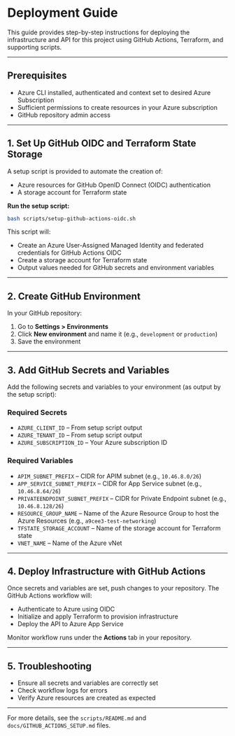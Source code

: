 # Deployment Guide

This guide provides step-by-step instructions for deploying the infrastructure and API for this project using GitHub Actions, Terraform, and supporting scripts.

---

## Prerequisites

- Azure CLI installed, authenticated and context set to desired Azure Subscription
- Sufficient permissions to create resources in your Azure subscription
- GitHub repository admin access

---

## 1. Set Up GitHub OIDC and Terraform State Storage

A setup script is provided to automate the creation of:
- Azure resources for GitHub OpenID Connect (OIDC) authentication
- A storage account for Terraform state

**Run the setup script:**

```bash
bash scripts/setup-github-actions-oidc.sh
```

This script will:
- Create an Azure User-Assigned Managed Identity and federated credentials for GitHub Actions OIDC
- Create a storage account for Terraform state
- Output values needed for GitHub secrets and environment variables

---

## 2. Create GitHub Environment

In your GitHub repository:
1. Go to **Settings > Environments**
2. Click **New environment** and name it (e.g., `development` or `production`)
3. Save the environment

---

## 3. Add GitHub Secrets and Variables

Add the following secrets and variables to your environment (as output by the setup script):

### Required Secrets
- `AZURE_CLIENT_ID` – From setup script output
- `AZURE_TENANT_ID` – From setup script output
- `AZURE_SUBSCRIPTION_ID` – Your Azure subscription ID

### Required Variables
- `APIM_SUBNET_PREFIX` – CIDR for APIM subnet (e.g., `10.46.8.0/26`)
- `APP_SERVICE_SUBNET_PREFIX` – CIDR for App Service subnet (e.g., `10.46.8.64/26`)
- `PRIVATEENDPOINT_SUBNET_PREFIX` – CIDR for Private Endpoint subnet (e.g., `10.46.8.128/26`)
- `RESOURCE_GROUP_NAME` – Name of the Azure Resource Group to host the Azure Resources (e.g., `a9cee3-test-networking`)
- `TFSTATE_STORAGE_ACCOUNT` – Name of the storage account for Terraform state
- `VNET_NAME` – Name of the Azure vNet
---

## 4. Deploy Infrastructure with GitHub Actions

Once secrets and variables are set, push changes to your repository. The GitHub Actions workflow will:
- Authenticate to Azure using OIDC
- Initialize and apply Terraform to provision infrastructure
- Deploy the API to Azure App Service

Monitor workflow runs under the **Actions** tab in your repository.

---

## 5. Troubleshooting

- Ensure all secrets and variables are correctly set
- Check workflow logs for errors
- Verify Azure resources are created as expected

---

For more details, see the `scripts/README.md` and `docs/GITHUB_ACTIONS_SETUP.md` files.
